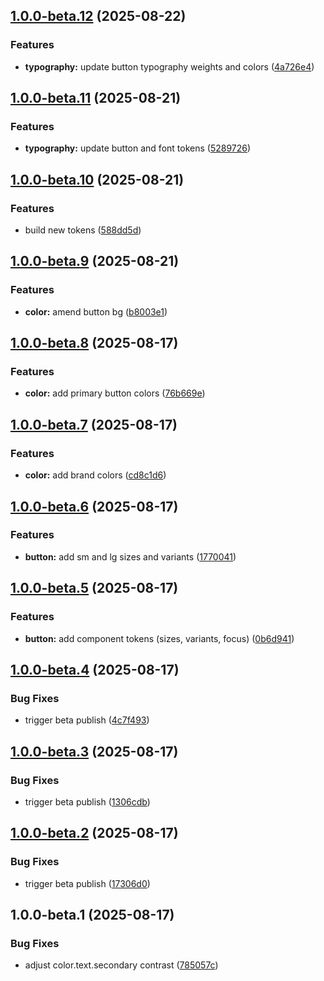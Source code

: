 ## [1.0.0-beta.12](https://github.com/MaxLaven91/tokens/compare/v1.0.0-beta.11...v1.0.0-beta.12) (2025-08-22)

### Features

* **typography:** update button typography weights and colors ([4a726e4](https://github.com/MaxLaven91/tokens/commit/4a726e4bfca24d39a6110ab2d0dec27c220d0fed))

## [1.0.0-beta.11](https://github.com/MaxLaven91/tokens/compare/v1.0.0-beta.10...v1.0.0-beta.11) (2025-08-21)

### Features

* **typography:** update button and font tokens ([5289726](https://github.com/MaxLaven91/tokens/commit/52897269a4d60948279c07843364670902832e24))

## [1.0.0-beta.10](https://github.com/MaxLaven91/tokens/compare/v1.0.0-beta.9...v1.0.0-beta.10) (2025-08-21)

### Features

* build new tokens ([588dd5d](https://github.com/MaxLaven91/tokens/commit/588dd5dee40cecc3bb17f9f43ad489ea9ec37391))

## [1.0.0-beta.9](https://github.com/MaxLaven91/tokens/compare/v1.0.0-beta.8...v1.0.0-beta.9) (2025-08-21)

### Features

* **color:** amend button bg ([b8003e1](https://github.com/MaxLaven91/tokens/commit/b8003e150bce9986c60288c5f4a3ae3b9f84e2a4))

## [1.0.0-beta.8](https://github.com/MaxLaven91/tokens/compare/v1.0.0-beta.7...v1.0.0-beta.8) (2025-08-17)

### Features

* **color:** add primary button colors ([76b669e](https://github.com/MaxLaven91/tokens/commit/76b669ec69126d9b7e1a1357a4660115ac4730f8))

## [1.0.0-beta.7](https://github.com/MaxLaven91/tokens/compare/v1.0.0-beta.6...v1.0.0-beta.7) (2025-08-17)

### Features

* **color:** add brand colors ([cd8c1d6](https://github.com/MaxLaven91/tokens/commit/cd8c1d6f89687036f7300ce3691b8604a23fac6a))

## [1.0.0-beta.6](https://github.com/MaxLaven91/tokens/compare/v1.0.0-beta.5...v1.0.0-beta.6) (2025-08-17)

### Features

* **button:** add sm and lg sizes and variants ([1770041](https://github.com/MaxLaven91/tokens/commit/1770041aad7fa585ca88261c59b9e25e0e206071))

## [1.0.0-beta.5](https://github.com/MaxLaven91/tokens/compare/v1.0.0-beta.4...v1.0.0-beta.5) (2025-08-17)

### Features

* **button:** add component tokens (sizes, variants, focus) ([0b6d941](https://github.com/MaxLaven91/tokens/commit/0b6d9411811c8d4f23291c0b1f498bfd96929360))

## [1.0.0-beta.4](https://github.com/MaxLaven91/tokens/compare/v1.0.0-beta.3...v1.0.0-beta.4) (2025-08-17)

### Bug Fixes

* trigger beta publish ([4c7f493](https://github.com/MaxLaven91/tokens/commit/4c7f493ddb8e797886c11ff7e7dd341c21b10643))

## [1.0.0-beta.3](https://github.com/MaxLaven91/tokens/compare/v1.0.0-beta.2...v1.0.0-beta.3) (2025-08-17)

### Bug Fixes

* trigger beta publish ([1306cdb](https://github.com/MaxLaven91/tokens/commit/1306cdbdde447d4652ad6d4cac426cfaac25ad5d))

## [1.0.0-beta.2](https://github.com/MaxLaven91/tokens/compare/v1.0.0-beta.1...v1.0.0-beta.2) (2025-08-17)

### Bug Fixes

* trigger beta publish ([17306d0](https://github.com/MaxLaven91/tokens/commit/17306d0fbd569247778886dbaf73f90ae2643be9))

## 1.0.0-beta.1 (2025-08-17)

### Bug Fixes

* adjust color.text.secondary contrast ([785057c](https://github.com/MaxLaven91/tokens/commit/785057c5238525ad78fc88ac5b27963c07b57e95))

